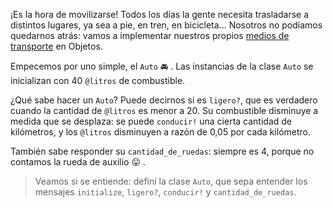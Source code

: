 ¡Es la hora de movilizarse! Todos los días la gente necesita trasladarse a distintos lugares, ya sea a pie, en tren, en bicicleta... Nosotros no podíamos quedarnos atrás: vamos a implementar nuestros propios [medios de transporte](https://es.wikipedia.org/wiki/Anexo:Medios_de_transporte) en Objetos.

Empecemos por uno simple, el `Auto` :oncoming_automobile: . Las instancias de la clase `Auto` se inicializan con 40 `@litros` de combustible.

¿Qué sabe hacer un `Auto`? Puede decirnos si es `ligero?`, que es verdadero cuando la cantidad de `@litros` es menor a 20. Su combustible disminuye a medida que se desplaza: se puede `conducir!` una cierta cantidad de kilómetros, y los `@litros` disminuyen a razón de 0,05 por cada kilómetro.

También sabe responder su `cantidad_de_ruedas`: siempre es 4, porque no contamos la rueda de auxilio :stuck_out_tongue: .

> Veamos si se entiende: definí la clase `Auto`, que sepa entender los mensajes `initialize`, `ligero?`, `conducir!` y `cantidad_de_ruedas`.